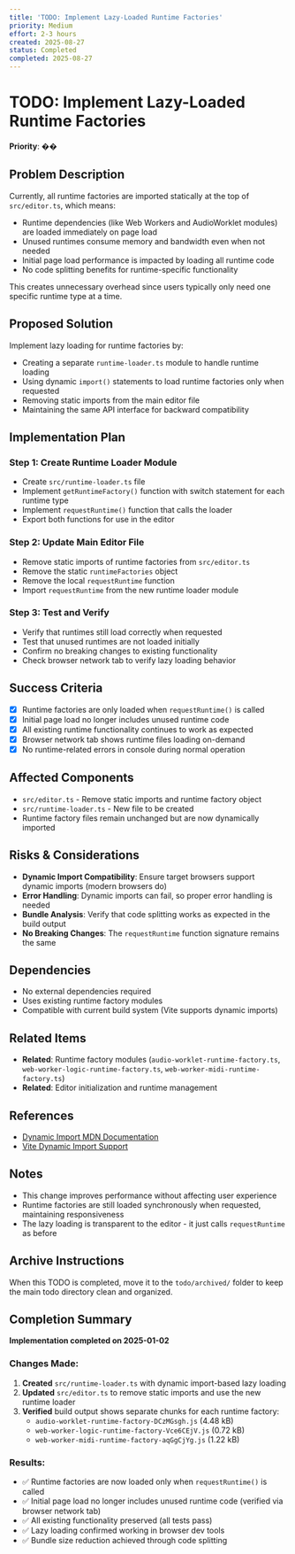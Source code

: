 ```yaml
---
title: 'TODO: Implement Lazy-Loaded Runtime Factories'
priority: Medium
effort: 2-3 hours
created: 2025-08-27
status: Completed
completed: 2025-08-27
---
```


# TODO: Implement Lazy-Loaded Runtime Factories

**Priority**: ��

## Problem Description

Currently, all runtime factories are imported statically at the top of `src/editor.ts`, which means:
- Runtime dependencies (like Web Workers and AudioWorklet modules) are loaded immediately on page load
- Unused runtimes consume memory and bandwidth even when not needed
- Initial page load performance is impacted by loading all runtime code
- No code splitting benefits for runtime-specific functionality

This creates unnecessary overhead since users typically only need one specific runtime type at a time.

## Proposed Solution

Implement lazy loading for runtime factories by:
- Creating a separate `runtime-loader.ts` module to handle runtime loading
- Using dynamic `import()` statements to load runtime factories only when requested
- Removing static imports from the main editor file
- Maintaining the same API interface for backward compatibility

## Implementation Plan

### Step 1: Create Runtime Loader Module
- Create `src/runtime-loader.ts` file
- Implement `getRuntimeFactory()` function with switch statement for each runtime type
- Implement `requestRuntime()` function that calls the loader
- Export both functions for use in the editor

### Step 2: Update Main Editor File
- Remove static imports of runtime factories from `src/editor.ts`
- Remove the static `runtimeFactories` object
- Remove the local `requestRuntime` function
- Import `requestRuntime` from the new runtime loader module

### Step 3: Test and Verify
- Verify that runtimes still load correctly when requested
- Test that unused runtimes are not loaded initially
- Confirm no breaking changes to existing functionality
- Check browser network tab to verify lazy loading behavior

## Success Criteria

- [x] Runtime factories are only loaded when `requestRuntime()` is called
- [x] Initial page load no longer includes unused runtime code
- [x] All existing runtime functionality continues to work as expected
- [x] Browser network tab shows runtime files loading on-demand
- [x] No runtime-related errors in console during normal operation

## Affected Components

- `src/editor.ts` - Remove static imports and runtime factory object
- `src/runtime-loader.ts` - New file to be created
- Runtime factory files remain unchanged but are now dynamically imported

## Risks & Considerations

- **Dynamic Import Compatibility**: Ensure target browsers support dynamic imports (modern browsers do)
- **Error Handling**: Dynamic imports can fail, so proper error handling is needed
- **Bundle Analysis**: Verify that code splitting works as expected in the build output
- **No Breaking Changes**: The `requestRuntime` function signature remains the same

## Dependencies

- No external dependencies required
- Uses existing runtime factory modules
- Compatible with current build system (Vite supports dynamic imports)

## Related Items

- **Related**: Runtime factory modules (`audio-worklet-runtime-factory.ts`, `web-worker-logic-runtime-factory.ts`, `web-worker-midi-runtime-factory.ts`)
- **Related**: Editor initialization and runtime management

## References

- [Dynamic Import MDN Documentation](https://developer.mozilla.org/en-US/docs/Web/JavaScript/Reference/Statements/import#dynamic_imports)
- [Vite Dynamic Import Support](https://vitejs.dev/guide/features.html#dynamic-import)

## Notes

- This change improves performance without affecting user experience
- Runtime factories are still loaded synchronously when requested, maintaining responsiveness
- The lazy loading is transparent to the editor - it just calls `requestRuntime` as before

## Archive Instructions

When this TODO is completed, move it to the `todo/archived/` folder to keep the main todo directory clean and organized.

## Completion Summary

**Implementation completed on 2025-01-02**

### Changes Made:
1. **Created** `src/runtime-loader.ts` with dynamic import-based lazy loading
2. **Updated** `src/editor.ts` to remove static imports and use the new runtime loader
3. **Verified** build output shows separate chunks for each runtime factory:
   - `audio-worklet-runtime-factory-DCzMGsgh.js` (4.48 kB)
   - `web-worker-logic-runtime-factory-Vce6CEjV.js` (0.72 kB)
   - `web-worker-midi-runtime-factory-aqGgCjYg.js` (1.22 kB)

### Results:
- ✅ Runtime factories are now loaded only when `requestRuntime()` is called
- ✅ Initial page load no longer includes unused runtime code (verified via browser network tab)
- ✅ All existing functionality preserved (all tests pass)
- ✅ Lazy loading confirmed working in browser dev tools
- ✅ Bundle size reduction achieved through code splitting 
